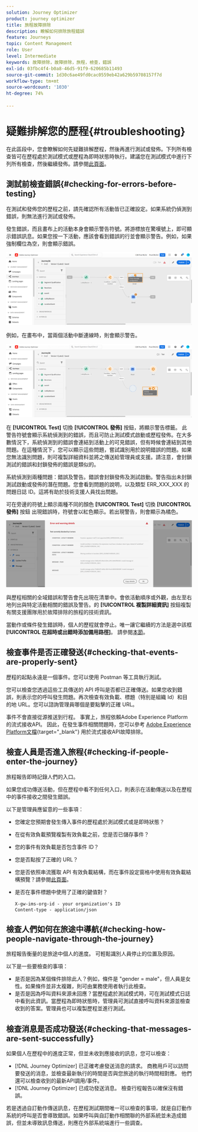 ```yaml
---
solution: Journey Optimizer
product: journey optimizer
title: 旅程故障排除
description: 瞭解如何排除旅程錯誤
feature: Journeys
topic: Content Management
role: User
level: Intermediate
keywords: 故障排除，故障排除，旅程，檢查，錯誤
exl-id: 03fbc4f4-b0a8-46d5-91f9-620685b11493
source-git-commit: 1d30c6ae49fd0cac0559eb42a629b59708157f7d
workflow-type: tm+mt
source-wordcount: '1030'
ht-degree: 74%

---
```


# 疑難排解您的歷程{#troubleshooting}

在此區段中，您會瞭解如何先疑難排解歷程，然後再進行測試或發佈。下列所有檢查皆可在歷程處於測試模式或歷程為即時狀態時執行。建議您在測試模式中進行下列所有檢查，然後繼續發佈。請參閱[此頁面](../building-journeys/testing-the-journey.md)。

## 測試前檢查錯誤{#checking-for-errors-before-testing}

在測試和發佈您的歷程之前，請先確認所有活動皆已正確設定。如果系統仍偵測到錯誤，則無法進行測試或發佈。

發生錯誤，而且畫布上的活動本身會顯示警告符號。將游標放在驚嘆號上，即可顯示錯誤訊息。如果您按一下活動，應該會看到錯誤的行並會顯示警告。例如，如果強制欄位為空，則會顯示錯誤。

![](assets/journey63.png)

例如，在畫布中，當兩個活動中斷連線時，則會顯示警告。

![](assets/canvas-disconnected.png)

在 **[!UICONTROL Test]** 切換 **[!UICONTROL 發佈]** 按鈕，將顯示警告標籤。 此警告符號會顯示系統偵測到的錯誤，而且可防止測試模式啟動或歷程發佈。在大多數情況下，系統偵測到的錯誤會連結到活動上的可見錯誤，但有時候會連結到其他問題。在這種情況下，您可以顯示這些問題，嘗試識別用於說明錯誤的問題。如果您無法識別問題，則可複製詳細資料並將之傳送給管理員或支援。請注意，會封鎖測試的錯誤和封鎖發佈的錯誤是類似的。

系統偵測到兩種問題：錯誤及警告。錯誤會封鎖發佈及測試啟動。警告指出未封鎖測試啟動或發佈的潛在問題。您會看到問題的說明，以及類型 ERR_XXX_XXX 的問題日誌 ID。這將有助於技術支援人員找出問題。

可在旁邊的符號上顯示兩種不同的顏色 **[!UICONTROL Test]** 切換 **[!UICONTROL 發佈]** 按鈕 出現錯誤時，符號會以紅色顯示。若出現警告，則會顯示為橘色。

![](assets/journey75.png)

與歷程相關的全域錯誤和警告會先出現在清單中。會依活動順序或外觀，由左至右地列出與特定活動相關的錯誤及警告。的 **[!UICONTROL 複製詳細資訊]** 按鈕複製有關支援團隊用於故障排除的旅程的技術資訊。

當動作或條件發生錯誤時，個人的歷程就會停止。唯一讓它繼續的方法是選中該框 **[!UICONTROL 在超時或出錯時添加備用路徑]**。 請參閱[本節](../building-journeys/using-the-journey-designer.md#paths)。

## 檢查事件是否正確發送{#checking-that-events-are-properly-sent}

歷程的起點永遠是一個事件。您可以使用 Postman 等工具執行測試。

您可以檢查您透過這些工具傳送的 API 呼叫是否都已正確傳送。如果您收到錯誤，則表示您的呼叫發生問題。再次檢查有效負載、標題（特別是組織 Id）和目的地 URL。您可以諮詢管理員哪個是要點擊的正確 URL。

事件不會直接從源推送到行程。 事實上，旅程依賴Adobe Experience Platform的流式接收API。 因此，在發生事件相關問題時，您可以參考 [Adobe Experience Platform文檔](https://experienceleague.adobe.com/docs/experience-platform/ingestion/streaming/troubleshooting.html){target="_blank"} 用於流式接收API故障排除。

## 檢查人員是否進入旅程{#checking-if-people-enter-the-journey}

旅程報告即時記錄人們的入口。

如果您成功傳送活動，但在歷程中看不到任何入口，則表示在活動傳送以及在歷程中的事件接收之間發生錯誤。

以下是管理員應留意的一些事項：

* 您確定您預期會發生傳入事件的歷程處於測試模式或是即時狀態？
* 在從有效負載預覽複製有效負載之前，您是否已儲存事件？
* 您的事件有效負載是否包含事件 ID？
* 您是否點按了正確的 URL？
* 您是否依照串流獲取 API 有效負載結構，而在事件設定窗格中使用有效負載結構預覽？請參閱[此頁面](../event/about-creating.md#preview-the-payload)。
* 是否在事件標題中使用了正確的鍵值對？

   ```
   X-gw-ims-org-id - your organization's ID
   Content-type - application/json
   ```

## 檢查人們如何在旅途中導航{#checking-how-people-navigate-through-the-journey}

旅程報告衡量的是旅途中個人的進度。 可輕鬆識別人員停止的位置及原因。

以下是一些要檢查的事項：

* 是否是因為某個條件排除此人？例如，條件是 &quot;gender = male&quot;，但人員是女性。如果條件並非太複雜，則可由業務使用者執行此檢查。
* 是否是因為呼叫資料來源未回應？當歷程處於測試模式時，可在測試模式日誌中看到此資訊。當歷程為即時狀態時，管理員可測試直接呼叫資料來源並檢查收到的答案。管理員也可以複製歷程並進行測試。

## 檢查消息是否成功發送{#checking-that-messages-are-sent-successfully}

如果個人在歷程中的進度正常，但並未收到應接收的訊息，您可以檢查：

* [!DNL Journey Optimizer] 已正確考慮發送消息的請求。 商務用戶可以訪問要發送的消息，並檢查最新執行的時間是否與您旅途的執行時間相對應。 他們還可以檢查收到的最新API調用/事件。
* [!DNL Journey Optimizer] 已成功發送消息。 檢查行程報告以確保沒有錯誤。

若是透過自訂動作傳送訊息，在歷程測試期間唯一可以檢查的事項，就是自訂動作系統的呼叫是否會導致錯誤。如果呼叫與自訂動作相關聯的外部系統並未造成錯誤，但並未導致訊息傳送，則應在外部系統端進行一些調查。
